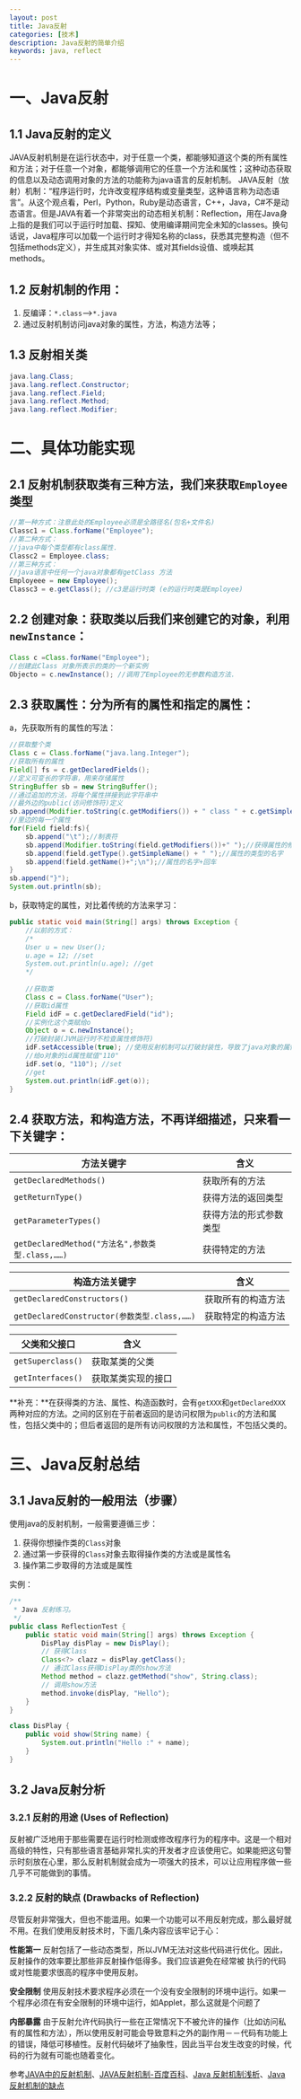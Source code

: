 ```yaml
---
layout: post
title: Java反射
categories: [技术]
description: Java反射的简单介绍
keywords: java, reflect
---
```


# 一、Java反射

## 1.1 Java反射的定义
JAVA反射机制是在运行状态中，对于任意一个类，都能够知道这个类的所有属性和方法；对于任意一个对象，都能够调用它的任意一个方法和属性；这种动态获取的信息以及动态调用对象的方法的功能称为java语言的反射机制。
JAVA反射（放射）机制：“程序运行时，允许改变程序结构或变量类型，这种语言称为动态语言”。从这个观点看，Perl，Python，Ruby是动态语言，C++，Java，C#不是动态语言。但是JAVA有着一个非常突出的动态相关机制：Reflection，用在Java身上指的是我们可以于运行时加载、探知、使用编译期间完全未知的classes。换句话说，Java程序可以加载一个运行时才得知名称的class，获悉其完整构造（但不包括methods定义），并生成其对象实体、或对其fields设值、或唤起其methods。

## 1.2 反射机制的作用：
1. 反编译：`*.class`-->`*.java`
2. 通过反射机制访问java对象的属性，方法，构造方法等；

## 1.3 反射相关类

```java
java.lang.Class;                
java.lang.reflect.Constructor; 
java.lang.reflect.Field;        
java.lang.reflect.Method;
java.lang.reflect.Modifier;
```

# 二、具体功能实现

## 2.1 反射机制获取类有三种方法，我们来获取`Employee`类型 

```java
//第一种方式：注意此处的Employee必须是全路径名(包名+文件名)
Classc1 = Class.forName("Employee");
//第二种方式：
//java中每个类型都有class属性.
Classc2 = Employee.class;
//第三种方式：
//java语言中任何一个java对象都有getClass 方法
Employeee = new Employee();
Classc3 = e.getClass(); //c3是运行时类 (e的运行时类是Employee)
```

## 2.2 创建对象：获取类以后我们来创建它的对象，利用`newInstance`：

```java
Class c =Class.forName("Employee"); 
//创建此Class 对象所表示的类的一个新实例
Objecto = c.newInstance(); //调用了Employee的无参数构造方法.
```

## 2.3 获取属性：分为所有的属性和指定的属性：
a，先获取所有的属性的写法：

```java
//获取整个类
Class c = Class.forName("java.lang.Integer");
//获取所有的属性
Field[] fs = c.getDeclaredFields();
//定义可变长的字符串，用来存储属性
StringBuffer sb = new StringBuffer();
//通过追加的方法，将每个属性拼接到此字符串中
//最外边的public(访问修饰符)定义
sb.append(Modifier.toString(c.getModifiers()) + " class " + c.getSimpleName() +"{\n");
//里边的每一个属性
for(Field field:fs){
	sb.append("\t");//制表符			
	sb.append(Modifier.toString(field.getModifiers())+" ");//获得属性的修饰符，例如public，static等等
	sb.append(field.getType().getSimpleName() + " ");//属性的类型的名字
	sb.append(field.getName()+";\n");//属性的名字+回车
}
sb.append("}");
System.out.println(sb);
```

 b，获取特定的属性，对比着传统的方法来学习：
 
```java
public static void main(String[] args) throws Exception {
	//以前的方式：  
	/* 
	User u = new User(); 
	u.age = 12; //set 
	System.out.println(u.age); //get 
	*/
	
	//获取类  
	Class c = Class.forName("User");
	//获取id属性  
	Field idF = c.getDeclaredField("id");
	//实例化这个类赋给o  
	Object o = c.newInstance();
	//打破封装(JVM运行时不检查属性修饰符)  
	idF.setAccessible(true); //使用反射机制可以打破封装性，导致了java对象的属性不安全。  
	//给o对象的id属性赋值"110"  
	idF.set(o, "110"); //set  
	//get  
	System.out.println(idF.get(o));
}
```

## 2.4 获取方法，和构造方法，不再详细描述，只来看一下关键字：

|方法关键字|含义|
|--|--|
|`getDeclaredMethods()`|获取所有的方法|
|`getReturnType()`|获得方法的返回类型|
|`getParameterTypes()`|获得方法的形式参数类型|
|`getDeclaredMethod("方法名",参数类型.class,……)`|获得特定的方法|
 
|构造方法关键字|含义|
|--|--|
|`getDeclaredConstructors()`|获取所有的构造方法|
|`getDeclaredConstructor(参数类型.class,……)`|获取特定的构造方法|
 
|父类和父接口|含义|
|--|--|
|`getSuperclass()`|获取某类的父类|
|`getInterfaces()`|获取某类实现的接口|

**补充：**在获得类的方法、属性、构造函数时，会有`getXXX`和`getDeclaredXXX`两种对应的方法。之间的区别在于前者返回的是访问权限为`public`的方法和属性，包括父类中的；但后者返回的是所有访问权限的方法和属性，不包括父类的。

# 三、Java反射总结

## 3.1 Java反射的一般用法（步骤）
使用java的反射机制，一般需要遵循三步：

1. 获得你想操作类的`Class`对象
2. 通过第一步获得的`Class`对象去取得操作类的方法或是属性名
3. 操作第二步取得的方法或是属性

实例：

```java
/**
 * Java 反射练习。
 */
public class ReflectionTest {
    public static void main(String[] args) throws Exception {
        DisPlay disPlay = new DisPlay();
        // 获得Class
        Class<?> clazz = disPlay.getClass();
        // 通过Class获得DisPlay类的show方法
        Method method = clazz.getMethod("show", String.class);
        // 调用show方法
        method.invoke(disPlay, "Hello");
    }
}

class DisPlay {
    public void show(String name) {
        System.out.println("Hello :" + name);
    }
}
```

## 3.2 Java反射分析

### 3.2.1 反射的用途 (Uses of Reflection)
反射被广泛地用于那些需要在运行时检测或修改程序行为的程序中。这是一个相对高级的特性，只有那些语言基础非常扎实的开发者才应该使用它。如果能把这句警示时刻放在心里，那么反射机制就会成为一项强大的技术，可以让应用程序做一些几乎不可能做到的事情。

### 3.2.2 反射的缺点 (Drawbacks of Reflection)
尽管反射非常强大，但也不能滥用。如果一个功能可以不用反射完成，那么最好就不用。在我们使用反射技术时，下面几条内容应该牢记于心：

**性能第一** 反射包括了一些动态类型，所以JVM无法对这些代码进行优化。因此，反射操作的效率要比那些非反射操作低得多。我们应该避免在经常被 执行的代码或对性能要求很高的程序中使用反射。

**安全限制** 使用反射技术要求程序必须在一个没有安全限制的环境中运行。如果一个程序必须在有安全限制的环境中运行，如Applet，那么这就是个问题了

**内部暴露** 由于反射允许代码执行一些在正常情况下不被允许的操作（比如访问私有的属性和方法），所以使用反射可能会导致意料之外的副作用－－代码有功能上的错误，降低可移植性。反射代码破坏了抽象性，因此当平台发生改变的时候，代码的行为就有可能也随着变化。

参考[JAVA中的反射机制](http://blog.csdn.net/liujiahan629629/article/details/18013523)、[JAVA反射机制-百度百科](http://baike.baidu.com/link?url=Q4KEQp6Gc7ZFNWZASTkjANz_R374M2kQC0m5F9eKsKKDCehtRgVm6_O4141Mw_yb9Y_o-KOg1amdft4KqAEOFq)、[Java 反射机制浅析](http://www.cnblogs.com/gulvzhe/archive/2012/01/27/2330001.html)、[Java反射机制的缺点](http://www.cnblogs.com/dyllove98/archive/2013/06/15/3137620.html)